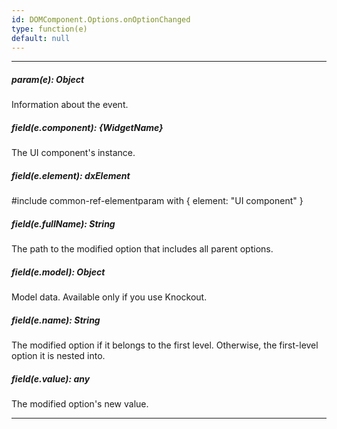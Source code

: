 ```yaml
---
id: DOMComponent.Options.onOptionChanged
type: function(e)
default: null
---
```

---
##### param(e): Object
Information about the event.

##### field(e.component): {WidgetName}
The UI component's instance.

##### field(e.element): dxElement
#include common-ref-elementparam with { element: "UI component" }

##### field(e.fullName): String
The path to the modified option that includes all parent options.

##### field(e.model): Object
Model data. Available only if you use Knockout.

##### field(e.name): String
The modified option if it belongs to the first level. Otherwise, the first-level option it is nested into.

##### field(e.value): any
The modified option's new value.

---
